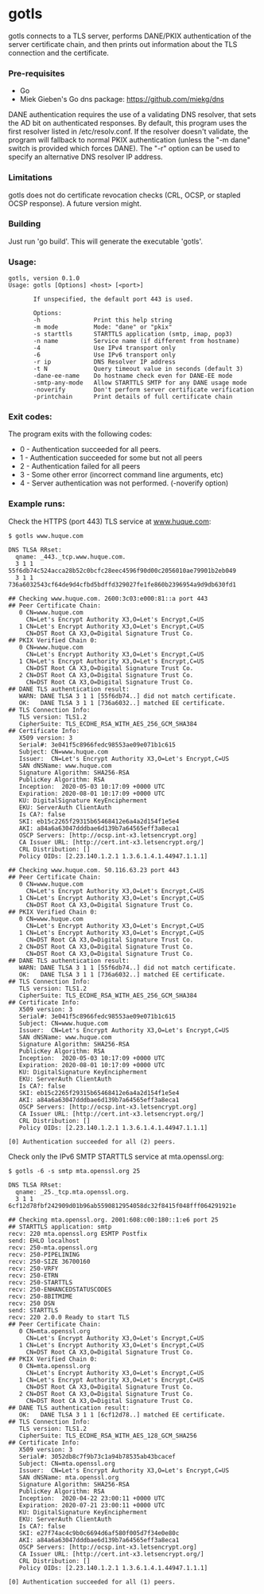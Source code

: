 # gotls

gotls connects to a TLS server, performs DANE/PKIX authentication of
the server certificate chain, and then prints out information about
the TLS connection and the certificate.


### Pre-requisites

* Go
* Miek Gieben's Go dns package: https://github.com/miekg/dns

DANE authentication requires the use of a validating DNS resolver,
that sets the AD bit on authenticated responses. By default, this
program uses the first resolver listed in /etc/resolv.conf. If
the resolver doesn't validate, the program will fallback to normal
PKIX authentication (unless the "-m dane" switch is provided which
forces DANE). The "-r" option can be used to specify an alternative
DNS resolver IP address.

### Limitations

gotls does not do certificate revocation checks (CRL, OCSP, or
stapled OCSP response). A future version might.


### Building

Just run 'go build'. This will generate the executable 'gotls'.

### Usage:

```
gotls, version 0.1.0
Usage: gotls [Options] <host> [<port>]

       If unspecified, the default port 443 is used.

       Options:
       -h               Print this help string
       -m mode          Mode: "dane" or "pkix"
       -s starttls      STARTTLS application (smtp, imap, pop3)
       -n name          Service name (if different from hostname)
       -4               Use IPv4 transport only
       -6               Use IPv6 transport only
       -r ip            DNS Resolver IP address
       -t N             Query timeout value in seconds (default 3)
       -dane-ee-name    Do hostname check even for DANE-EE mode
       -smtp-any-mode   Allow STARTTLS SMTP for any DANE usage mode
       -noverify        Don't perform server certificate verification
       -printchain      Print details of full certificate chain
```

### Exit codes:

The program exits with the following codes:

* 0 - Authentication succeeded for all peers.
* 1 - Authentication succeeded for some but not all peers
* 2 - Authentication failed for all peers
* 3 - Some other error (incorrect command line arguments, etc)
* 4 - Server authentication was not performed. (-noverify option)


### Example runs:

Check the HTTPS (port 443) TLS service at www.huque.com:

```
$ gotls www.huque.com

DNS TLSA RRset:
  qname: _443._tcp.www.huque.com.
  3 1 1 55f6db74c524acca28b52c0bcfc28eec4596f90d00c2056010ae79901b2eb049
  3 1 1 736a6032543cf64de9d4cfbd5bdffd329027fe1fe860b2396954a9d9db630fd1

## Checking www.huque.com. 2600:3c03:e000:81::a port 443
## Peer Certificate Chain:
   0 CN=www.huque.com
     CN=Let's Encrypt Authority X3,O=Let's Encrypt,C=US
   1 CN=Let's Encrypt Authority X3,O=Let's Encrypt,C=US
     CN=DST Root CA X3,O=Digital Signature Trust Co.
## PKIX Verified Chain 0:
   0 CN=www.huque.com
     CN=Let's Encrypt Authority X3,O=Let's Encrypt,C=US
   1 CN=Let's Encrypt Authority X3,O=Let's Encrypt,C=US
     CN=DST Root CA X3,O=Digital Signature Trust Co.
   2 CN=DST Root CA X3,O=Digital Signature Trust Co.
     CN=DST Root CA X3,O=Digital Signature Trust Co.
## DANE TLS authentication result:
   WARN: DANE TLSA 3 1 1 [55f6db74..] did not match certificate.
   OK:   DANE TLSA 3 1 1 [736a6032..] matched EE certificate.
## TLS Connection Info:
   TLS version: TLS1.2
   CipherSuite: TLS_ECDHE_RSA_WITH_AES_256_GCM_SHA384
## Certificate Info:
   X509 version: 3
   Serial#: 3e041f5c8966fedc98553ae09e071b1c615
   Subject: CN=www.huque.com
   Issuer:  CN=Let's Encrypt Authority X3,O=Let's Encrypt,C=US
   SAN dNSName: www.huque.com
   Signature Algorithm: SHA256-RSA
   PublicKey Algorithm: RSA
   Inception:  2020-05-03 10:17:09 +0000 UTC
   Expiration: 2020-08-01 10:17:09 +0000 UTC
   KU: DigitalSignature KeyEncipherment
   EKU: ServerAuth ClientAuth
   Is CA?: false
   SKI: eb15c2265f29315b65468412e6a4a2d154f1e5e4
   AKI: a84a6a63047dddbae6d139b7a64565eff3a8eca1
   OSCP Servers: [http://ocsp.int-x3.letsencrypt.org]
   CA Issuer URL: [http://cert.int-x3.letsencrypt.org/]
   CRL Distribution: []
   Policy OIDs: [2.23.140.1.2.1 1.3.6.1.4.1.44947.1.1.1]

## Checking www.huque.com. 50.116.63.23 port 443
## Peer Certificate Chain:
   0 CN=www.huque.com
     CN=Let's Encrypt Authority X3,O=Let's Encrypt,C=US
   1 CN=Let's Encrypt Authority X3,O=Let's Encrypt,C=US
     CN=DST Root CA X3,O=Digital Signature Trust Co.
## PKIX Verified Chain 0:
   0 CN=www.huque.com
     CN=Let's Encrypt Authority X3,O=Let's Encrypt,C=US
   1 CN=Let's Encrypt Authority X3,O=Let's Encrypt,C=US
     CN=DST Root CA X3,O=Digital Signature Trust Co.
   2 CN=DST Root CA X3,O=Digital Signature Trust Co.
     CN=DST Root CA X3,O=Digital Signature Trust Co.
## DANE TLS authentication result:
   WARN: DANE TLSA 3 1 1 [55f6db74..] did not match certificate.
   OK:   DANE TLSA 3 1 1 [736a6032..] matched EE certificate.
## TLS Connection Info:
   TLS version: TLS1.2
   CipherSuite: TLS_ECDHE_RSA_WITH_AES_256_GCM_SHA384
## Certificate Info:
   X509 version: 3
   Serial#: 3e041f5c8966fedc98553ae09e071b1c615
   Subject: CN=www.huque.com
   Issuer:  CN=Let's Encrypt Authority X3,O=Let's Encrypt,C=US
   SAN dNSName: www.huque.com
   Signature Algorithm: SHA256-RSA
   PublicKey Algorithm: RSA
   Inception:  2020-05-03 10:17:09 +0000 UTC
   Expiration: 2020-08-01 10:17:09 +0000 UTC
   KU: DigitalSignature KeyEncipherment
   EKU: ServerAuth ClientAuth
   Is CA?: false
   SKI: eb15c2265f29315b65468412e6a4a2d154f1e5e4
   AKI: a84a6a63047dddbae6d139b7a64565eff3a8eca1
   OSCP Servers: [http://ocsp.int-x3.letsencrypt.org]
   CA Issuer URL: [http://cert.int-x3.letsencrypt.org/]
   CRL Distribution: []
   Policy OIDs: [2.23.140.1.2.1 1.3.6.1.4.1.44947.1.1.1]

[0] Authentication succeeded for all (2) peers.
```

Check only the IPv6 SMTP STARTTLS service at mta.openssl.org:

```
$ gotls -6 -s smtp mta.openssl.org 25

DNS TLSA RRset:
  qname: _25._tcp.mta.openssl.org.
  3 1 1 6cf12d78fbf242909d01b96ab5590812954058dc32f8415f048fff064291921e

## Checking mta.openssl.org. 2001:608:c00:180::1:e6 port 25
## STARTTLS application: smtp
recv: 220 mta.openssl.org ESMTP Postfix
send: EHLO localhost
recv: 250-mta.openssl.org
recv: 250-PIPELINING
recv: 250-SIZE 36700160
recv: 250-VRFY
recv: 250-ETRN
recv: 250-STARTTLS
recv: 250-ENHANCEDSTATUSCODES
recv: 250-8BITMIME
recv: 250 DSN
send: STARTTLS
recv: 220 2.0.0 Ready to start TLS
## Peer Certificate Chain:
   0 CN=mta.openssl.org
     CN=Let's Encrypt Authority X3,O=Let's Encrypt,C=US
   1 CN=Let's Encrypt Authority X3,O=Let's Encrypt,C=US
     CN=DST Root CA X3,O=Digital Signature Trust Co.
## PKIX Verified Chain 0:
   0 CN=mta.openssl.org
     CN=Let's Encrypt Authority X3,O=Let's Encrypt,C=US
   1 CN=Let's Encrypt Authority X3,O=Let's Encrypt,C=US
     CN=DST Root CA X3,O=Digital Signature Trust Co.
   2 CN=DST Root CA X3,O=Digital Signature Trust Co.
     CN=DST Root CA X3,O=Digital Signature Trust Co.
## DANE TLS authentication result:
   OK:   DANE TLSA 3 1 1 [6cf12d78..] matched EE certificate.
## TLS Connection Info:
   TLS version: TLS1.2
   CipherSuite: TLS_ECDHE_RSA_WITH_AES_128_GCM_SHA256
## Certificate Info:
   X509 version: 3
   Serial#: 3052db8c7f9b73c1a94b78535ab43bcacef
   Subject: CN=mta.openssl.org
   Issuer:  CN=Let's Encrypt Authority X3,O=Let's Encrypt,C=US
   SAN dNSName: mta.openssl.org
   Signature Algorithm: SHA256-RSA
   PublicKey Algorithm: RSA
   Inception:  2020-04-22 23:00:11 +0000 UTC
   Expiration: 2020-07-21 23:00:11 +0000 UTC
   KU: DigitalSignature KeyEncipherment
   EKU: ServerAuth ClientAuth
   Is CA?: false
   SKI: e27f74ac4c9b0c6694d6af580f005d7f34e0e80c
   AKI: a84a6a63047dddbae6d139b7a64565eff3a8eca1
   OSCP Servers: [http://ocsp.int-x3.letsencrypt.org]
   CA Issuer URL: [http://cert.int-x3.letsencrypt.org/]
   CRL Distribution: []
   Policy OIDs: [2.23.140.1.2.1 1.3.6.1.4.1.44947.1.1.1]

[0] Authentication succeeded for all (1) peers.
```
